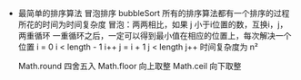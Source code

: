 - 最简单的排序算法
  冒泡排序 bubbleSort
  所有的排序算法都有一个排序的过程
  所花的时间为时间复杂度
  冒泡：两两相比，如果 j 小于i位置的数，互换i，j，两重循环
  一重循环之后，一定可以得到最小值在相应的位置上，每次解决一个位置
  i = 0  i < length - 1  i++
  j = i + 1  j < length  j++
  时间复杂度为 n²

  Math.round 四舍五入
  Math.floor 向上取整
  Math.ceil  向下取整